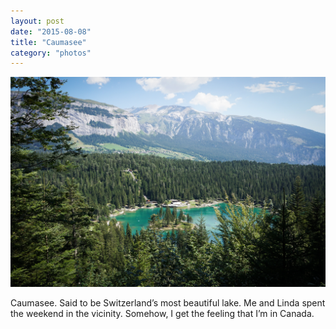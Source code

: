 ```yaml
---
layout: post
date: "2015-08-08"
title: "Caumasee"
category: "photos"
---
```


![Caumasee](2015-08-08-11.56.13.jpg)

Caumasee. Said to be Switzerland’s most beautiful lake. Me and Linda spent the weekend in the vicinity. Somehow, I get the feeling that I’m in Canada.
